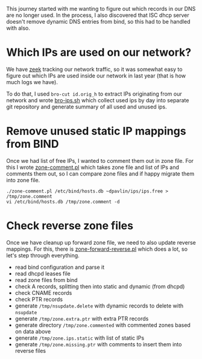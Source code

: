 This journey started with me wanting to figure out which records
in our DNS are no longer used. In the process, I also discovered
that ISC dhcp server doesn't remove dynamic DNS entries from
bind, so this had to be handled with also.

# Which IPs are used on our network?

We have [zeek](https://zeek.org/) tracking our network traffic,
so it was somewhat easy to figure out which IPs are used inside
our network in last year (that is how much logs we have).

To do that, I used `bro-cut id.orig_h` to extract IPs originating
from our network and wrote [bro-ips.sh](https://github.com/ffzg/bro-tools/blob/master/bro-ips.sh)
which collect used ips by day into separate git repository
and generate summary of all used and unused ips.

# Remove unused static IP mappings from BIND

Once we had list of free IPs, I wanted to comment them out
in zone file. For this I wrote [zone-comment.pl](/zone-comment.pl)
which takes zone file and list of IPs and comments them out, so I can
compare zone files and if happy migrate them into zone file.

```
./zone-comment.pl /etc/bind/hosts.db ~dpavlin/ips/ips.free > /tmp/zone.comment
vi /etc/bind/hosts.db /tmp/zone.comment -d
```

# Check reverse zone files

Once we have cleanup up forward zone file, we need to also update reverse
mappings. For this, there is [zone-forward-reverse.pl](/zone-forward-reverse.pl)
which does a lot, so let's step through everything.

- read bind configuration and parse it
- read dhcpd leases file
- read zone files from bind
- check A records, splitting then into static and dynamic (from dhcpd)
- check CNAME records
- check PTR records
- generate `/tmp/nsupdate.delete` with dynamic records to delete with `nsupdate`
- generate `/tmp/zone.extra.ptr` with extra PTR records
- generate directory `/tmp/zone.commented` with commented zones based on data above
- generate `/tmp/zone.ips.static` with list of static IPs
- generate `/tmp/zone.missing.ptr` with comments to insert them into reverse files




